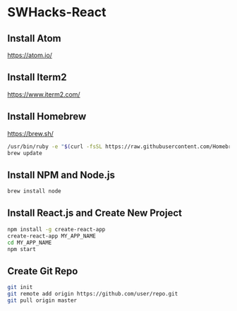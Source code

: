 # SWHacks-React

## Install Atom
https://atom.io/

## Install Iterm2
https://www.iterm2.com/

## Install Homebrew
https://brew.sh/
```bash
/usr/bin/ruby -e "$(curl -fsSL https://raw.githubusercontent.com/Homebrew/install/master/install)"
brew update
```

## Install NPM and Node.js
```bash
brew install node
```

## Install React.js and Create New Project
```bash
npm install -g create-react-app
create-react-app MY_APP_NAME
cd MY_APP_NAME
npm start
```

## Create Git Repo
```bash
git init
git remote add origin https://github.com/user/repo.git
git pull origin master
```





